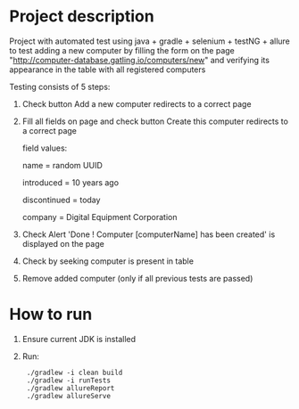 # Project description

Project with automated test using java + gradle + selenium + testNG + allure to test adding a new computer by filling the form on the page
"http://computer-database.gatling.io/computers/new" and verifying its appearance in the table with all registered
computers

Testing consists of 5 steps:
1. Check button Add a new computer redirects to a correct page
2. Fill all fields on page and check button Create this computer redirects to a correct page

    field values:

    name = random UUID

    introduced = 10 years ago

    discontinued = today

    company = Digital Equipment Corporation
3. Check Alert 'Done ! Computer [computerName] has been created' is displayed on the page
4. Check by seeking computer is present in table
5. Remove added computer (only if all previous tests are passed)
   
# How to run
1. Ensure current JDK is installed
2. Run:
   
        ./gradlew -i clean build 
        ./gradlew -i runTests   
        ./gradlew allureReport      
        ./gradlew allureServe
